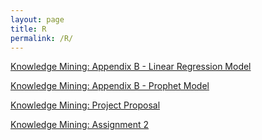 ```yaml
---
layout: page
title: R
permalink: /R/
---
```



[Knowledge Mining: Appendix B - Linear Regression Model](https://robertkozub.github.io/LinearRegressionModelETH.html)

[Knowledge Mining: Appendix B - Prophet Model](https://robertkozub.github.io/EthereumForecast.html)

[Knowledge Mining: Project Proposal](https://robertkozub.github.io/RobertKozub_ProjectProposal.htm)

[Knowledge Mining: Assignment 2](https://robertkozub.github.io/Assignment2.html)
